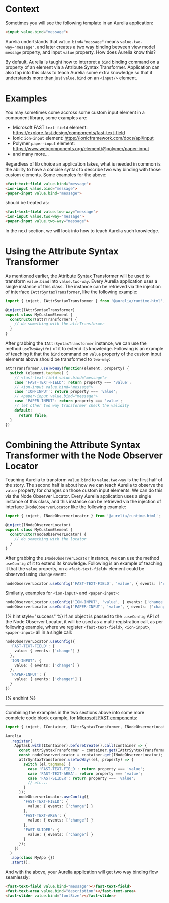 # Context

Sometimes you will see the following template in an Aurelia application:
```html
<input value.bind="message">
```
Aurelia undertstands that `value.bind="message"` means `value.two-way="message"`, and later creates a two way binding between view model `message` property, and input `value` property. How does Aurelia know this?

By default, Aurelia is taught how to interpret a `bind` binding command on a property of an element via a Attribute Syntax Transformer. Application can also tap into this class to teach Aurelia some extra knowledge so that it understands more than just `value.bind` on an `<input/>` element.

# Examples

You may sometimes come accross some custom input element in a component library, some examples are:

- Microsoft FAST `text-field` element: https://explore.fast.design/components/fast-text-field
- Ionic `ion-input` element: https://ionicframework.com/docs/api/input
- Polymer `paper-input` element: https://www.webcomponents.org/element/@polymer/paper-input
- and many more...

Regardless of lib choice an application takes, what is needed in common is the ability to have a concise syntax to describe two way binding with those custom elements. Some examples for the above:

```html
<fast-text-field value.bind="message">
<ion-input value.bind="message">
<paper-input value.bind="message">
```
should be treated as:
```html
<fast-text-field value.two-way="message">
<ion-input value.two-way="message">
<paper-input value.two-way="message">
```

In the next section, we will look into how to teach Aurelia such knowledge.

# Using the Attribute Syntax Transformer

As mentioned earlier, the Attribute Syntax Transformer will be used to transform `value.bind` into `value.two-way`. Every Aurelia application uses a single instance of this class. The instance can be retrieved via the injection of interface `IAttrSyntaxTransformer`, like the following example:

```ts
import { inject, IAttrSyntaxTransformer } from '@aurelia/runtime-html';

@inject(IAttrSyntaxTransformer)
export class MyCustomElement {
  constructor(attrTransformer) {
    // do something with the attrTransformer
  }
}
```

After grabbing the `IAttrSyntaxTransformer` instance, we can use the method `useTwoWay(fn)` of it to extend its knowledge. Following is an example of teaching it that the `bind` command on `value` property of the custom input elements above should be transformed to `two-way`:

```ts
attrTransformer.useTwoWay(function(element, property) {
  switch (element.tagName) {
    // <fast-text-field value.bind="message">
    case 'FAST-TEXT-FIELD': return property === 'value';
    // <ion-input value.bind="message">
    case 'ION-INPUT': return property === 'value';
    // <paper-input value.bind="message">
    case 'PAPER-INPUT': return property === 'value';
    // let other two way transformer check the validity
    default:
      return false;
  }
})
```

# Combining the Attribute Syntax Transformer with the Node Observer Locator

Teaching Aurelia to transform `value.bind` to `value.two-way` is the first half of the story. The second half is about how we can teach Aurelia to observe the `value` property for changes on those custom input elements. We can do this via the Node Observer Locator. Every Aurelia application uses a single instance of this class, and this instance can be retrieved via the injection of interface `INodeObserverLocator` like the following example:

```ts
import { inject, INodeObserverLocator } from '@aurelia/runtime-html';

@inject(INodeObserverLocator)
export class MyCustomElement {
  constructor(nodeObserverLocator) {
    // do something with the locator
  }
}
```

After grabbing the `INodeObserverLocator` instance, we can use the method `useConfig` of it to extend its knowledge. Following is an example of teaching it that the `value` property, on a `<fast-text-field>` element could be observed using `change` event:
```ts
nodeObserverLocator.useConfig('FAST-TEXT-FIELD', 'value', { events: ['change' ] });
```

Similarly, examples for `<ion-input>` and `<paper-input>`:
```ts
nodeObserverLocator.useConfig('ION-INPUT', 'value', { events: ['change' ] });
nodeObserverLocator.useConfig('PAPER-INPUT', 'value', { events: ['change' ] });
```

{% hint style="success" %}
If an object is passed to the `.useConfig` API of the Node Observer Locator, it will be used as a multi-registration call, as per following example, where we register `<fast-text-field>`, `<ion-input>`, `<paper-input>` all in a single call:
```ts
nodeObserverLocator.useConfig({
  'FAST-TEXT-FIELD': {
    value: { events: ['change'] }
  },
  'ION-INPUT': {
    value: { events: ['change'] }
  },
  'PAPER-INPUT': {
    value: { events: ['changer'] }
  }
})
```
{% endhint %}

---

Combining the examples in the two sections above into some more complete code block example, for [Microsoft FAST components](https://explore.fast.design/components/fast-text-field):

```ts
import { inject, IContainer, IAttrSyntaxTransformer, INodeObserverLocator, AppTask, Aurelia } from 'aurelia';

Aurelia
  .register(
    AppTask.with(IContainer).beforeCreate().call(container => {
      const attrSyntaxTransformer = container.get(IAttrSyntaxTransformer);
      const nodeObserverLocator = container.get(INodeObserverLocator);
      attrSyntaxTransformer.useTwoWay((el, property) => {
        switch (el.tagName) {
          case 'FAST-TEXT-FIELD': return property === 'value';
          case 'FAST-TEXT-AREA': return property === 'value';
          case 'FAST-SLIDER': return property === 'value';
          // etc...
        }
      });
      nodeObserverLocator.useConfig({
        'FAST-TEXT-FIELD': {
          value: { events: ['change'] }
        },
        'FAST-TEXT-AREA': {
          value: { events: ['change'] }
        },
        'FAST-SLIDER': {
          value: { events: ['change'] }
        }
      });
    })
  )
  .app(class MyApp {})
  .start();

```

And with the above, your Aurelia application will get two way binding flow seamlessly:
```html
<fast-text-field value.bind="message"></fast-text-field>
<fast-text-area value.bind="description"></fast-text-area>
<fast-slider value.bind="fontSize"></fast-slider>
```
